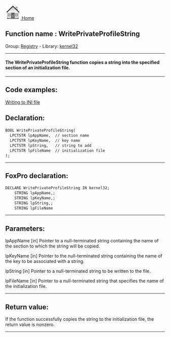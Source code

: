 [<img src="../../images/home.png"> Home ](https://github.com/VFPX/Win32API)  

## Function name : WritePrivateProfileString
Group: [Registry](../../functions_group.md#Registry)  -  Library: [kernel32](../../Libraries.md#kernel32)  
***  


#### The WritePrivateProfileString function copies a string into the specified section of an initialization file.
***  


## Code examples:
[Writing to INI file](../../samples/sample_137.md)  

## Declaration:
```foxpro  
BOOL WritePrivateProfileString(
  LPCTSTR lpAppName,  // section name
  LPCTSTR lpKeyName,  // key name
  LPCTSTR lpString,   // string to add
  LPCTSTR lpFileName  // initialization file
);  
```  
***  


## FoxPro declaration:
```foxpro  
DECLARE WritePrivateProfileString IN kernel32;
	STRING lpAppName,;
	STRING lpKeyName,;
	STRING lpString,;
	STRING lpFileName  
```  
***  


## Parameters:
lpAppName 
[in] Pointer to a null-terminated string containing the name of the section to which the string will be copied.

lpKeyName 
[in] Pointer to the null-terminated string containing the name of the key to be associated with a string. 

lpString 
[in] Pointer to a null-terminated string to be written to the file.

lpFileName 
[in] Pointer to a null-terminated string that specifies the name of the initialization file.  
***  


## Return value:
If the function successfully copies the string to the initialization file, the return value is nonzero.  
***  

